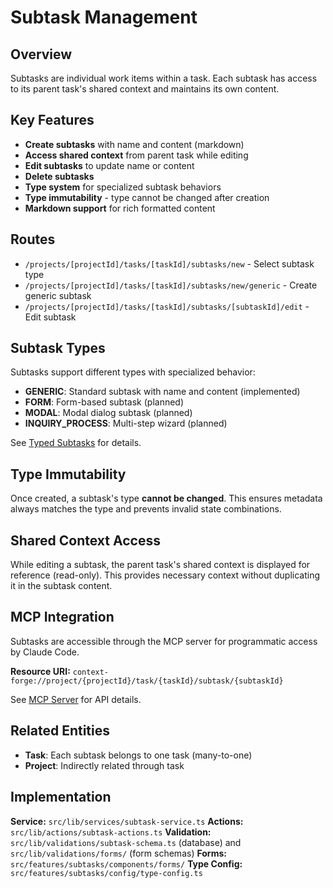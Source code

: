 # Subtask Management

## Overview

Subtasks are individual work items within a task. Each subtask has access to its parent task's shared context and maintains its own content.

## Key Features

- **Create subtasks** with name and content (markdown)
- **Access shared context** from parent task while editing
- **Edit subtasks** to update name or content
- **Delete subtasks**
- **Type system** for specialized subtask behaviors
- **Type immutability** - type cannot be changed after creation
- **Markdown support** for rich formatted content

## Routes

- `/projects/[projectId]/tasks/[taskId]/subtasks/new` - Select subtask type
- `/projects/[projectId]/tasks/[taskId]/subtasks/new/generic` - Create generic subtask
- `/projects/[projectId]/tasks/[taskId]/subtasks/[subtaskId]/edit` - Edit subtask

## Subtask Types

Subtasks support different types with specialized behavior:
- **GENERIC**: Standard subtask with name and content (implemented)
- **FORM**: Form-based subtask (planned)
- **MODAL**: Modal dialog subtask (planned)
- **INQUIRY_PROCESS**: Multi-step wizard (planned)

See [Typed Subtasks](./typed-subtasks.md) for details.

## Type Immutability

Once created, a subtask's type **cannot be changed**. This ensures metadata always matches the type and prevents invalid state combinations.

## Shared Context Access

While editing a subtask, the parent task's shared context is displayed for reference (read-only). This provides necessary context without duplicating it in the subtask content.

## MCP Integration

Subtasks are accessible through the MCP server for programmatic access by Claude Code.

**Resource URI:** `context-forge://project/{projectId}/task/{taskId}/subtask/{subtaskId}`

See [MCP Server](../integrations/mcp-server.md) for API details.

## Related Entities

- **Task**: Each subtask belongs to one task (many-to-one)
- **Project**: Indirectly related through task

## Implementation

**Service:** `src/lib/services/subtask-service.ts`
**Actions:** `src/lib/actions/subtask-actions.ts`
**Validation:** `src/lib/validations/subtask-schema.ts` (database) and `src/lib/validations/forms/` (form schemas)
**Forms:** `src/features/subtasks/components/forms/`
**Type Config:** `src/features/subtasks/config/type-config.ts`

